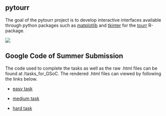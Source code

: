 ## pytourr
The goal of the pytourr project is to develop interactive interfaces available through python packages such as [matplotlib](https://matplotlib.org/stable/) and [tkinter](https://docs.python.org/3/library/tk.html) for the [tourr](https://github.com/ggobi/tourr) R-package.

![](https://github.com/mmedl94/pytourr/blob/main/demo/full_demo.gif)

## Google Code of Summer Submission
The code used to complete the tasks as well as the raw .html files can be found at /tasks_for_GSoC. The rendered .html files can viewed by following the links below.

<ul>
  <li><p><a href="https://htmlpreview.github.io/?https://github.com/mmedl94/pytourr/blob/main/tasks_for_GSoC/html_files/easy_task.html">easy task</a></p>
  <li><p><a href="https://htmlpreview.github.io/?https://github.com/mmedl94/pytourr/blob/main/tasks_for_GSoC/html_files/medium_task.html">medium task</a></p>
  <li><p><a href="https://htmlpreview.github.io/?https://github.com/mmedl94/pytourr/blob/main/tasks_for_GSoC/html_files/hard_task.html">hard task</a></p>
</ul>

